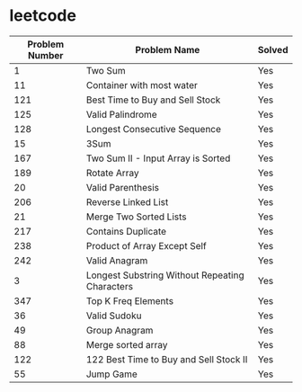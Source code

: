 # leetcode

| Problem Number | Problem Name                                   | Solved |
| -------------- | ---------------------------------------------- | ------ |
| 1              | Two Sum                                        | Yes    |
| 11             | Container with most water                      | Yes    |
| 121            | Best Time to Buy and Sell Stock                | Yes    |
| 125            | Valid Palindrome                               | Yes    |
| 128            | Longest Consecutive Sequence                   | Yes    |
| 15             | 3Sum                                           | Yes    |
| 167            | Two Sum II - Input Array is Sorted             | Yes    |
| 189            | Rotate Array                                   | Yes    |
| 20             | Valid Parenthesis                              | Yes    |
| 206            | Reverse Linked List                            | Yes    |
| 21             | Merge Two Sorted Lists                         | Yes    |
| 217            | Contains Duplicate                             | Yes    |
| 238            | Product of Array Except Self                   | Yes    |
| 242            | Valid Anagram                                  | Yes    |
| 3              | Longest Substring Without Repeating Characters | Yes    |
| 347            | Top K Freq Elements                            | Yes    |
| 36             | Valid Sudoku                                   | Yes    |
| 49             | Group Anagram                                  | Yes    |
| 88             | Merge sorted array                             | Yes    |
| 122            | 122 Best Time to Buy and Sell Stock II         | Yes    |
| 55             | Jump Game                                      | Yes    |